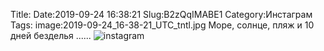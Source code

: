 Title:
Date:2019-09-24 16:38:21
Slug:B2zQqIMABE1
Category:Инстаграм
Tags:
image:2019-09-24_16-38-21_UTC_tntl.jpg
Море, солнце, пляж и 10 дней безделья ......
![instagram]({attach}images/2019-09-24_16-38-21_UTC.jpg)
